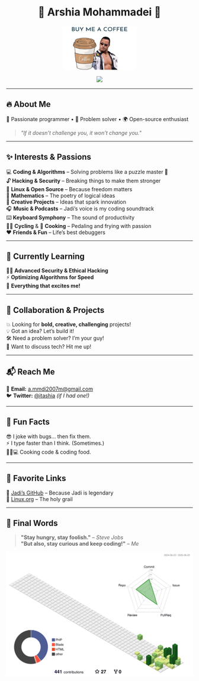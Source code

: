 <h1 align="center">🌟 Arshia Mohammadei 🌟</h1>

<p align="center">
  <a href="https://www.coffeebede.com/itashia">
    <img src="https://github.com/itashia/itashia/blob/main/image%20(1).png?raw=true" width="200" height="120" alt="Buy Me a Coffee" />
  </a>
</p>
<p align="center">
  <a href="https://skillicons.dev">
    <img src="https://skillicons.dev/icons?i=php,rust,python,js,java,laravel,tailwind,mysql,redis,sqlite,ubuntu,linux,cpp,git,kubernetes,docker,c,vim,nuxtjs,vuejs,perl,pinia,raspberrypi,ruby,sequelize,sentry,solidjs,ts,mint,mongodb,kali,go,github,dart,flutter,bash,arch,anaconda,django,electron,jquery,postgres,postman,stackoverflow,symfony" />
  </a>
</p>


---

## 🔥 About Me  
🎯 Passionate programmer • 🧠 Problem solver • 🌍 Open-source enthusiast  
> *"If it doesn’t challenge you, it won’t change you."*

---

## ✨ Interests & Passions  

💻 **Coding & Algorithms** – Solving problems like a puzzle master 🧩  
🔓 **Hacking & Security** – Breaking things to make them stronger  
🐧 **Linux & Open Source** – Because freedom matters  
📐 **Mathematics** – The poetry of logical ideas  
🎨 **Creative Projects** – Ideas that spark innovation  
🎧 **Music & Podcasts** – Jadi’s voice is my coding soundtrack  
⌨️ **Keyboard Symphony** – The sound of productivity  
🚴‍♂️ **Cycling** & 🍳 **Cooking** – Pedaling and frying with passion  
❤️ **Friends & Fun** – Life’s best debuggers  

---

## 🌱 Currently Learning  

🕵️‍♂️ **Advanced Security & Ethical Hacking**  
⚡ **Optimizing Algorithms for Speed**  
🤯 **Everything that excites me!**  

---

## 🤝 Collaboration & Projects  

💥 Looking for **bold, creative, challenging** projects!  
💡 Got an idea? Let’s build it!  
🛠 Need a problem solver? I’m your guy!  
🧠 Want to discuss tech? Hit me up!  

---

## 📬 Reach Me  

📧 **Email:** [a.mmdi2007m@gmail.com](mailto:a.mmdi2007m@gmail.com)  
🐦 **Twitter:** [@itashia](https://twitter.com/itashia) *(if I had one!)*  

---

## 🎉 Fun Facts  

😎 I joke with bugs… then fix them.  
⚡ I type faster than I think. (Sometimes.)  
👨‍🍳💻 Cooking code & coding food.  

---

## 🔗 Favorite Links  

🌟 [Jadi’s GitHub](https://github.com/jadijadi) – Because Jadi is legendary  
🐧 [Linux.org](https://linux.org) – The holy grail  

---

## 🚀 Final Words  

> **"Stay hungry, stay foolish."** – *Steve Jobs*  
> **"But also, stay curious and keep coding!"** – *Me*



![3D Profile](./profile-3d-contrib/profile-green-animate.svg)
